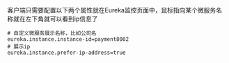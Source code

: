 客户端只需要配置以下两个属性就在Eureka监控页面中，鼠标指向某个微服务名称就在左下角就可以看到ip信息了
```
# 自定义微服务展示名称，比如公司名
eureka.instance.instance-id=payment8002
# 展示ip
eureka.instance.prefer-ip-address=true
```
